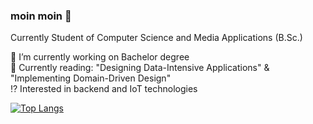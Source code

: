 ### moin moin 👋

Currently Student of Computer Science and Media Applications (B.Sc.) 

🔭 I’m currently working on Bachelor degree <br>
📖 Currently reading: "Designing Data-Intensive Applications" & "Implementing Domain-Driven Design" <br>
⁉️ Interested in backend and IoT technologies <br>

[![Top Langs](https://github-readme-stats.vercel.app/api/top-langs/?username=PaulDieterich&layout=donut-vertical&hide=c,c++)](https://github.com/PaulDieterich)
